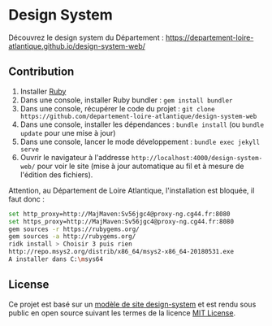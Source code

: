 # Design System

Découvrez le design system du Département : https://departement-loire-atlantique.github.io/design-system-web/

## Contribution

1. Installer [Ruby](https://www.ruby-lang.org/en/documentation/installation/)
2. Dans une console, installer Ruby bundler : `gem install bundler`
3. Dans une console, récupérer le code du projet : `git clone https://github.com/departement-loire-atlantique/design-system-web`
3. Dans une console, installer les dépendances : `bundle install` (ou `bundle update` pour une mise à jour)
4. Dans une console, lancer le mode développement : `bundle exec jekyll serve` 
5. Ouvrir le navigateur à l'addresse `http://localhost:4000/design-system-web/` pour voir le site (mise à jour automatique au fil et à mesure de l'édition des fichiers).

Attention, au Département de Loire Atlantique, l'installation est bloquée, il faut donc :

```bash
set http_proxy=http://MajMaven:Sv56jgc4@proxy-ng.cg44.fr:8080
set https_proxy=http://MajMaven:Sv56jgc4@proxy-ng.cg44.fr:8080
gem sources -r https://rubygems.org/
gem sources -a http://rubygems.org/
ridk install > Choisir 3 puis rien
http://repo.msys2.org/distrib/x86_64/msys2-x86_64-20180531.exe
A installer dans C:\msys64
```

## License

Ce projet est basé sur un [modèle de site design-system](https://github.com/lundegaard/design-system-template) et est rendu sous public en open source suivant les termes de la licence [MIT License](https://opensource.org/licenses/MIT).
